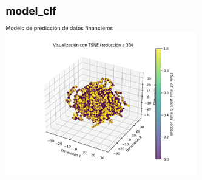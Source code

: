# model_clf
Modelo de predicción de datos financieros 
![TITULO DE LA IMAGEN](images/Figure10.03.2025.png)

